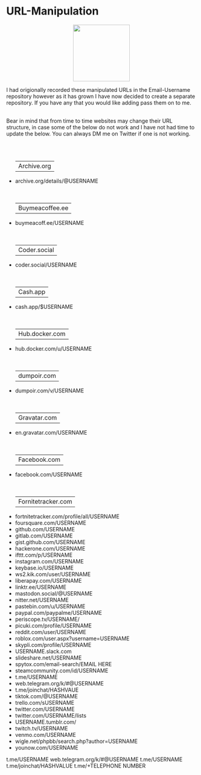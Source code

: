 # URL-Manipulation
<p align="center">
  <img width="150" height="150" src="https://www.cqcore.uk/wp-content/uploads/2021/04/cropped-cropped-Capture-2.png">
</p>
I had origionally recorded these manipulated URLs in the Email-Username repository however as it has grown I have now decided to create a separate repository. If you have any that you would like adding pass them on to me. 
<br></br>
<p>Bear in mind that from time to time websites may change their URL structure, in case some of the below do not work and I have not had time to update the below. You can always DM me on Twitter if one is not working.</p>
<br></br>
<ul>
  <table>
    <tr>
        <td>Archive.org</td>
    </tr>
</table>
 <li>archive.org/details/@USERNAME</li>
<br></br>
<table>
    <tr>
        <td>Buymeacoffee.ee</td>
    </tr>
</table>
 <li>buymeacoff.ee/USERNAME</li>
<br></br>
<table>
    <tr>
        <td>Coder.social</td>
    </tr>
</table>
 <li>coder.social/USERNAME</li>
<br></br>
<table>
    <tr>
        <td>Cash.app</td>
    </tr>
</table>
 <li>cash.app/$USERNAME</li>
<br></br>
<table>
    <tr>
        <td>Hub.docker.com</td>
    </tr>
</table>
 <li>hub.docker.com/u/USERNAME</li>
<br></br>
<table>
    <tr>
        <td>dumpoir.com</td>
    </tr>
</table>
 <li>dumpoir.com/v/USERNAME</li>
<br></br>
<table>
    <tr>
        <td>Gravatar.com</td>
    </tr>
</table>
 <li>en.gravatar.com/USERNAME</li>
<br></br>
<table>
    <tr>
        <td>Facebook.com</td>
    </tr>
</table>
 <li>facebook.com/USERNAME</li>
<br></br>
<table>
    <tr>
        <td>Fornitetracker.com</td>
    </tr>
</table>
 <li>fortnitetracker.com/profile/all/USERNAME</li>

 <li>foursquare.com/USERNAME</li>

 <li>github.com/USERNAME</li>

 <li>gitlab.com/USERNAME</li>

 <li>gist.github.com/USERNAME</li>

 <li>hackerone.com/USERNAME</li>

 <li>ifttt.com/p/USERNAME</li>

 <li>instagram.com/USERNAME</li>

 <li>keybase.io/USERNAME</li>

 <li>ws2.kik.com/user/USERNAME</li>

 <li>liberapay.com/USERNAME</li>
 
 <li>linktr.ee/USERNAME</li>
 <li>mastodon.social/@USERNAME</li>
 <li>nitter.net/USERNAME</li>
 <li>pastebin.com/u/USERNAME</li>
 <li>paypal.com/paypalme/USERNAME</li>
 <li>periscope.tv/USERNAME/</li>
 <li>picuki.com/profile/USERNAME</li>
 <li>reddit.com/user/USERNAME</li>
 <li>roblox.com/user.aspx?username=USERNAME</li>
 <li>skypli.com/profile/USERNAME</li>
 <li>USERNAME.slack.com</li>
 <li>slideshare.net/USERNAME</li>
 <li>spytox.com/email-search/EMAIL HERE</li>
 <li>steamcommunity.com/id/USERNAME</li>
 <li>t.me/USERNAME</li>
 <li>web.telegram.org/k/#@USERNAME</li>
 <li>t.me/joinchat/HASHVAUE</li>
 <li>tiktok.com/@USERNAME</li>
 <li>trello.com/sUSERNAME</li>
 <li>twitter.com/USERNAME</li>
 <li>twitter.com/USERNAME/lists</li>
 <li>USERNAME.tumblr.com/</li>
 <li>twitch.tv/USERNAME</li>
 <li>venmo.com/USERNAME</li>
 <li>wigle.net/phpbb/search.php?author=USERNAME</li>
 <li>younow.com/USERNAME</li>
</ul>

t.me/USERNAME
web.telegram.org/k/#@USERNAME
t.me/USERNAME
t.me/joinchat/HASHVALUE
t.me/+TELEPHONE NUMBER

